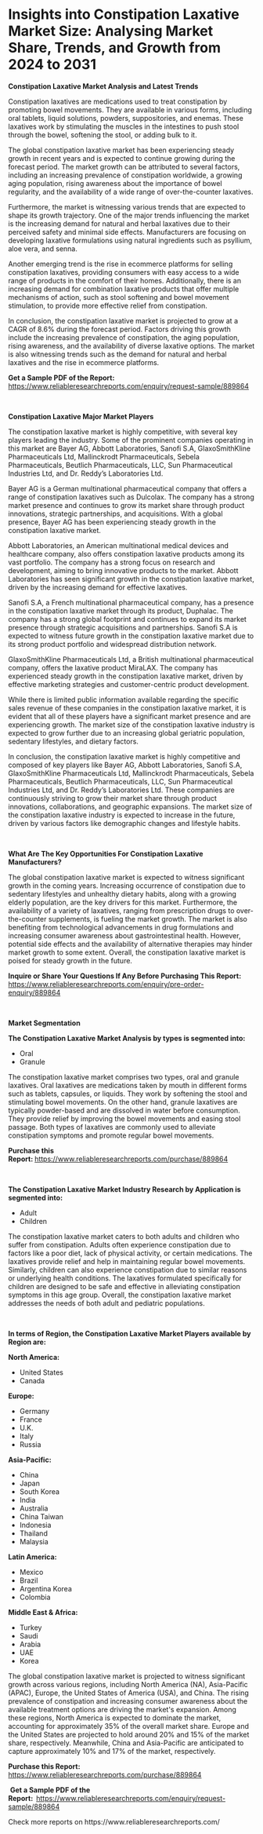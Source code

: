 <p><h1>Insights into Constipation Laxative Market Size: Analysing Market Share, Trends, and Growth from 2024 to 2031</h1></p><p><strong>Constipation Laxative Market Analysis and Latest Trends</strong></p>
<p><p>Constipation laxatives are medications used to treat constipation by promoting bowel movements. They are available in various forms, including oral tablets, liquid solutions, powders, suppositories, and enemas. These laxatives work by stimulating the muscles in the intestines to push stool through the bowel, softening the stool, or adding bulk to it.</p><p>The global constipation laxative market has been experiencing steady growth in recent years and is expected to continue growing during the forecast period. The market growth can be attributed to several factors, including an increasing prevalence of constipation worldwide, a growing aging population, rising awareness about the importance of bowel regularity, and the availability of a wide range of over-the-counter laxatives.</p><p>Furthermore, the market is witnessing various trends that are expected to shape its growth trajectory. One of the major trends influencing the market is the increasing demand for natural and herbal laxatives due to their perceived safety and minimal side effects. Manufacturers are focusing on developing laxative formulations using natural ingredients such as psyllium, aloe vera, and senna.</p><p>Another emerging trend is the rise in ecommerce platforms for selling constipation laxatives, providing consumers with easy access to a wide range of products in the comfort of their homes. Additionally, there is an increasing demand for combination laxative products that offer multiple mechanisms of action, such as stool softening and bowel movement stimulation, to provide more effective relief from constipation.</p><p>In conclusion, the constipation laxative market is projected to grow at a CAGR of 8.6% during the forecast period. Factors driving this growth include the increasing prevalence of constipation, the aging population, rising awareness, and the availability of diverse laxative options. The market is also witnessing trends such as the demand for natural and herbal laxatives and the rise in ecommerce platforms.</p></p>
<p><strong>Get a Sample PDF of the Report:&nbsp;</strong> <a href="https://www.reliableresearchreports.com/enquiry/request-sample/889864">https://www.reliableresearchreports.com/enquiry/request-sample/889864</a></p>
<p>&nbsp;</p>
<p><strong>Constipation Laxative Major Market Players</strong></p>
<p><p>The constipation laxative market is highly competitive, with several key players leading the industry. Some of the prominent companies operating in this market are Bayer AG, Abbott Laboratories, Sanofi S.A, GlaxoSmithKline Pharmaceuticals Ltd, Mallinckrodt Pharmaceuticals, Sebela Pharmaceuticals, Beutlich Pharmaceuticals, LLC, Sun Pharmaceutical Industries Ltd, and Dr. Reddy’s Laboratories Ltd.</p><p>Bayer AG is a German multinational pharmaceutical company that offers a range of constipation laxatives such as Dulcolax. The company has a strong market presence and continues to grow its market share through product innovations, strategic partnerships, and acquisitions. With a global presence, Bayer AG has been experiencing steady growth in the constipation laxative market.</p><p>Abbott Laboratories, an American multinational medical devices and healthcare company, also offers constipation laxative products among its vast portfolio. The company has a strong focus on research and development, aiming to bring innovative products to the market. Abbott Laboratories has seen significant growth in the constipation laxative market, driven by the increasing demand for effective laxatives.</p><p>Sanofi S.A, a French multinational pharmaceutical company, has a presence in the constipation laxative market through its product, Duphalac. The company has a strong global footprint and continues to expand its market presence through strategic acquisitions and partnerships. Sanofi S.A is expected to witness future growth in the constipation laxative market due to its strong product portfolio and widespread distribution network.</p><p>GlaxoSmithKline Pharmaceuticals Ltd, a British multinational pharmaceutical company, offers the laxative product MiraLAX. The company has experienced steady growth in the constipation laxative market, driven by effective marketing strategies and customer-centric product development.</p><p>While there is limited public information available regarding the specific sales revenue of these companies in the constipation laxative market, it is evident that all of these players have a significant market presence and are experiencing growth. The market size of the constipation laxative industry is expected to grow further due to an increasing global geriatric population, sedentary lifestyles, and dietary factors.</p><p>In conclusion, the constipation laxative market is highly competitive and composed of key players like Bayer AG, Abbott Laboratories, Sanofi S.A, GlaxoSmithKline Pharmaceuticals Ltd, Mallinckrodt Pharmaceuticals, Sebela Pharmaceuticals, Beutlich Pharmaceuticals, LLC, Sun Pharmaceutical Industries Ltd, and Dr. Reddy’s Laboratories Ltd. These companies are continuously striving to grow their market share through product innovations, collaborations, and geographic expansions. The market size of the constipation laxative industry is expected to increase in the future, driven by various factors like demographic changes and lifestyle habits.</p></p>
<p>&nbsp;</p>
<p><strong>What Are The Key Opportunities For Constipation Laxative Manufacturers?</strong></p>
<p><p>The global constipation laxative market is expected to witness significant growth in the coming years. Increasing occurrence of constipation due to sedentary lifestyles and unhealthy dietary habits, along with a growing elderly population, are the key drivers for this market. Furthermore, the availability of a variety of laxatives, ranging from prescription drugs to over-the-counter supplements, is fueling the market growth. The market is also benefiting from technological advancements in drug formulations and increasing consumer awareness about gastrointestinal health. However, potential side effects and the availability of alternative therapies may hinder market growth to some extent. Overall, the constipation laxative market is poised for steady growth in the future.</p></p>
<p><strong>Inquire or Share Your Questions If Any Before Purchasing This Report:</strong> <a href="https://www.reliableresearchreports.com/enquiry/pre-order-enquiry/889864">https://www.reliableresearchreports.com/enquiry/pre-order-enquiry/889864</a></p>
<p>&nbsp;</p>
<p><strong>Market Segmentation</strong></p>
<p><strong>The Constipation Laxative Market Analysis by types is segmented into:</strong></p>
<p><ul><li>Oral</li><li>Granule</li></ul></p>
<p><p>The constipation laxative market comprises two types, oral and granule laxatives. Oral laxatives are medications taken by mouth in different forms such as tablets, capsules, or liquids. They work by softening the stool and stimulating bowel movements. On the other hand, granule laxatives are typically powder-based and are dissolved in water before consumption. They provide relief by improving the bowel movements and easing stool passage. Both types of laxatives are commonly used to alleviate constipation symptoms and promote regular bowel movements.</p></p>
<p><strong>Purchase this Report:&nbsp;</strong><a href="https://www.reliableresearchreports.com/purchase/889864">https://www.reliableresearchreports.com/purchase/889864</a></p>
<p>&nbsp;</p>
<p><strong>The Constipation Laxative Market Industry Research by Application is segmented into:</strong></p>
<p><ul><li>Adult</li><li>Children</li></ul></p>
<p><p>The constipation laxative market caters to both adults and children who suffer from constipation. Adults often experience constipation due to factors like a poor diet, lack of physical activity, or certain medications. The laxatives provide relief and help in maintaining regular bowel movements. Similarly, children can also experience constipation due to similar reasons or underlying health conditions. The laxatives formulated specifically for children are designed to be safe and effective in alleviating constipation symptoms in this age group. Overall, the constipation laxative market addresses the needs of both adult and pediatric populations.</p></p>
<p>&nbsp;</p>
<p><strong>In terms of Region, the Constipation Laxative Market Players available by Region are:</strong></p>
<p>
    <p> <strong> North America: </strong>
        <ul>
            <li>United States</li>
            <li>Canada</li>
        </ul>
        </p> 
    <p> <strong> Europe: </strong>
        <ul>
            <li>Germany</li>
            <li>France</li>
            <li>U.K.</li>
            <li>Italy</li>
            <li>Russia</li>
        </ul>
        </p> 
    <p> <strong> Asia-Pacific: </strong>
        <ul>
            <li>China</li>
            <li>Japan</li>
            <li>South Korea</li>
            <li>India</li>
            <li>Australia</li>
            <li>China Taiwan</li>
            <li>Indonesia</li>
            <li>Thailand</li>
            <li>Malaysia</li>
        </ul>
        </p> 
    <p> <strong> Latin America: </strong>
        <ul>
            <li>Mexico</li>
            <li>Brazil</li>
            <li>Argentina Korea</li>
            <li>Colombia</li>
        </ul>
        </p> 
    <p> <strong> Middle East & Africa: </strong>
        <ul>
            <li>Turkey</li>
            <li>Saudi</li>
            <li>Arabia</li>
            <li>UAE</li>
            <li>Korea</li>
        </ul>
    </p>
    </p>
<p><p>The global constipation laxative market is projected to witness significant growth across various regions, including North America (NA), Asia-Pacific (APAC), Europe, the United States of America (USA), and China. The rising prevalence of constipation and increasing consumer awareness about the available treatment options are driving the market's expansion. Among these regions, North America is expected to dominate the market, accounting for approximately 35% of the overall market share. Europe and the United States are projected to hold around 20% and 15% of the market share, respectively. Meanwhile, China and Asia-Pacific are anticipated to capture approximately 10% and 17% of the market, respectively.</p></p>
<p><strong>Purchase this Report: </strong><a href="https://www.reliableresearchreports.com/purchase/889864">https://www.reliableresearchreports.com/purchase/889864</a></p>
<p>&nbsp;<strong>Get a Sample PDF of the Report:&nbsp;&nbsp;</strong><a href="https://www.reliableresearchreports.com/enquiry/request-sample/889864">https://www.reliableresearchreports.com/enquiry/request-sample/889864</a></p>
<p><strong></strong></p>
<p>Check more reports on https://www.reliableresearchreports.com/</p>